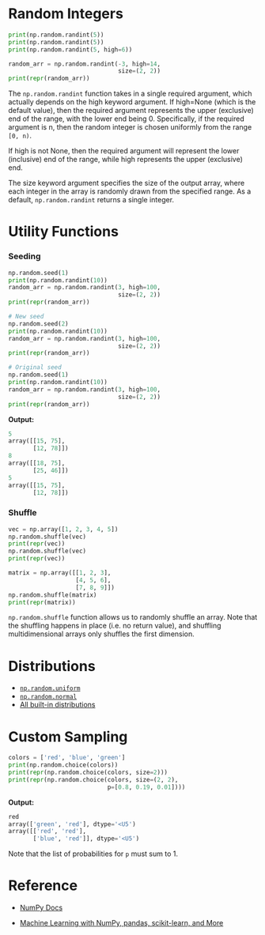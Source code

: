 # Random Integers

```py
print(np.random.randint(5))
print(np.random.randint(5))
print(np.random.randint(5, high=6))

random_arr = np.random.randint(-3, high=14,
                               size=(2, 2))
print(repr(random_arr))
```

The `np.random.randint` function takes in a single required argument, which actually depends on the high keyword argument. If high=None (which is the default value), then the required argument represents the upper (exclusive) end of the range, with the lower end being 0. Specifically, if the required argument is n, then the random integer is chosen uniformly from the range `[0, n)`.

If high is not None, then the required argument will represent the lower (inclusive) end of the range, while high represents the upper (exclusive) end.

The size keyword argument specifies the size of the output array, where each integer in the array is randomly drawn from the specified range. As a default, `np.random.randint` returns a single integer.

# Utility Functions

### Seeding

```py
np.random.seed(1)
print(np.random.randint(10))
random_arr = np.random.randint(3, high=100,
                               size=(2, 2))
print(repr(random_arr))

# New seed
np.random.seed(2)
print(np.random.randint(10))
random_arr = np.random.randint(3, high=100,
                               size=(2, 2))
print(repr(random_arr))

# Original seed
np.random.seed(1)
print(np.random.randint(10))
random_arr = np.random.randint(3, high=100,
                               size=(2, 2))
print(repr(random_arr))
```

**Output:**

```py
5
array([[15, 75],
       [12, 78]])
8
array([[18, 75],
       [25, 46]])
5
array([[15, 75],
       [12, 78]])
```

### Shuffle

```py
vec = np.array([1, 2, 3, 4, 5])
np.random.shuffle(vec)
print(repr(vec))
np.random.shuffle(vec)
print(repr(vec))

matrix = np.array([[1, 2, 3],
                   [4, 5, 6],
                   [7, 8, 9]])
np.random.shuffle(matrix)
print(repr(matrix))
```

`np.random.shuffle` function allows us to randomly shuffle an array. Note that the shuffling happens in place (i.e. no return value), and shuffling multidimensional arrays only shuffles the first dimension.

# Distributions

- [`np.random.uniform`](https://docs.scipy.org/doc/numpy-1.14.0/reference/generated/numpy.random.uniform.html#numpy.random.uniform)
- [`np.random.normal`](https://docs.scipy.org/doc/numpy-1.14.0/reference/generated/numpy.random.normal.html#numpy.random.normal)
- [All built-in distributions](https://docs.scipy.org/doc/numpy-1.14.1/reference/routines.random.html)

# Custom Sampling

```py
colors = ['red', 'blue', 'green']
print(np.random.choice(colors))
print(repr(np.random.choice(colors, size=2)))
print(repr(np.random.choice(colors, size=(2, 2),
                            p=[0.8, 0.19, 0.01])))
```

**Output:**

```py
red
array(['green', 'red'], dtype='<U5')
array([['red', 'red'],
       ['blue', 'red']], dtype='<U5')
```

Note that the list of probabilities for `p` must sum to 1.

# Reference

- [NumPy Docs](https://numpy.org/doc/stable/)

- [Machine Learning with NumPy, pandas, scikit-learn, and More](https://www.educative.io/courses/machine-learning-numpy-pandas-scikit-learn)
